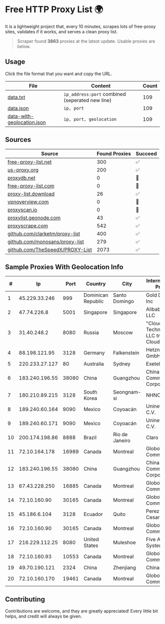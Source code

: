 
# Free HTTP Proxy List 🌍

It is a lightweight project that, every 10 minutes, scrapes lots of free-proxy sites, validates if it works, and serves a clean proxy list.


> Scraper found **3863** proxies at the latest update. Usable proxies are below.

## Usage

Click the file format that you want and copy the URL.


|File|Content|Count|
|----|-------|-----|
|[data.txt](https://raw.githubusercontent.com/themiralay/Proxy-List-World/master/data.txt)|`ip_address:port` combined (seperated new line)|109|
|[data.json](https://raw.githubusercontent.com/themiralay/Proxy-List-World/master/data.json)|`ip, port`|109|
|[data-with-geolocation.json](https://raw.githubusercontent.com/themiralay/Proxy-List-World/master/data-with-geolocation.json)|`ip, port, geolocation`|109|

## Sources

|Source|Found Proxies|Succeed|
|------|-------------|-------|
|[free-proxy-list.net](https://free-proxy-list.net)|300|✅|
|[us-proxy.org](https://www.us-proxy.org)|200|✅|
|[proxydb.net](http://proxydb.net)|0|🚫|
|[free-proxy-list.com](https://free-proxy-list.com/?page=&port=&type%5B%5D=http&type%5B%5D=https&up_time=0&search=Search)|0|🚫|
|[proxy-list.download](https://www.proxy-list.download/HTTP)|26|✅|
|[vpnoverview.com](https://vpnoverview.com/privacy/anonymous-browsing/free-proxy-servers)|0|🚫|
|[proxyscan.io](https://www.proxyscan.io)|0|🚫|
|[proxylist.geonode.com](https://proxylist.geonode.com/api/proxy-list?limit=300&page=1&sort_by=lastChecked&sort_type=desc&protocols=http,https)|43|✅|
|[proxyscrape.com](https://api.proxyscrape.com/v2/?request=displayproxies&protocol=http&timeout=10000&country=all&ssl=all&anonymity=all)|542|✅|
|[github.com/clarketm/proxy-list](https://raw.githubusercontent.com/clarketm/proxy-list/master/proxy-list-raw.txt)|400|✅|
|[github.com/monosans/proxy-list](https://raw.githubusercontent.com/monosans/proxy-list/main/proxies/http.txt)|279|✅|
|[github.com/TheSpeedX/PROXY-List](https://raw.githubusercontent.com/TheSpeedX/PROXY-List/master/http.txt)|2073|✅|


## Sample Proxies With Geolocation Info

|#|Ip|Port|Country|City|Internet Service Provider|
|-|--|----|-------|----|-------------------------|
|1|45.229.33.246|999|Dominican Republic|Santo Domingo|Gold Data USA Inc|
|2|47.74.226.8|5001|Singapore|Singapore|Alibaba Cloud LLC|
|3|31.40.248.2|8080|Russia|Moscow|"Cloud Technologies" LLC trading as Cloud.ru|
|4|88.198.121.95|3128|Germany|Falkenstein|Hetzner Online GmbH|
|5|220.233.27.127|80|Australia|Sydney|Exetel Pty Ltd|
|6|183.240.196.55|38080|China|Guangzhou|China Mobile Communications Corporation|
|7|180.210.89.215|3128|South Korea|Seongnam-si|NHNCLOUD|
|8|189.240.60.164|9090|Mexico|Coyoacán|Uninet S.A. de C.V.|
|9|189.240.60.171|9090|Mexico|Coyoacán|Uninet S.A. de C.V.|
|10|200.174.198.86|8888|Brazil|Rio de Janeiro|Claro S.A|
|11|72.10.164.178|16989|Canada|Montreal|GloboTech Communications|
|12|183.240.196.55|38080|China|Guangzhou|China Mobile Communications Corporation|
|13|67.43.228.250|16885|Canada|Montreal|GloboTech Communications|
|14|72.10.160.90|30165|Canada|Montreal|GloboTech Communications|
|15|45.186.6.104|3128|Ecuador|Quito|Perez Tito Julio Cesar|
|16|72.10.160.90|30165|Canada|Montreal|GloboTech Communications|
|17|216.229.112.25|8080|United States|Muleshoe|Five Area Systems, LLC|
|18|72.10.160.93|10553|Canada|Montreal|GloboTech Communications|
|19|49.70.190.121|2324|China|Zhenjiang|Chinanet|
|20|72.10.160.170|19461|Canada|Montreal|GloboTech Communications|



## Contributing

Contributions are welcome, and they are greatly appreciated! Every
little bit helps, and credit will always be given.

